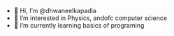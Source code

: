 - 👋 Hi, I’m @dhwaneelkapadia
- 👀 I’m interested in Physics, andofc computer science
- 🌱 I’m currently learning basics of programing

<!---
dhwaneelkapadia/dhwaneelkapadia is a ✨ special ✨ repository because its `README.md` (this file) appears on your GitHub profile.
You can click the Preview link to take a look at your changes.
--->
